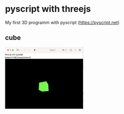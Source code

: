 # pyscript with threejs

My first 3D programm with pyscript (https://pyscript.net)

## cube

<img src="img/cube.png" width="256" align="left"><br><br><br><br><br><br><br><br>
